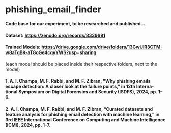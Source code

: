 # phishing_email_finder

#### Code base for our experiment, to be researched and published...

#### Dataset: https://zenodo.org/records/8339691
#### Trained Models: https://drive.google.com/drive/folders/13GwUlR3CTM-w8aTgBK-aT8oGe4cqyYWS?usp=sharing
(each model should be placed inside their respective folders, next to the model)
#### 1. A. I. Champa, M. F. Rabbi, and M. F. Zibran, “Why phishing emails escape detection: A closer look at the failure points,” in 12th Interna- tional Symposium on Digital Forensics and Security (ISDFS), 2024, pp. 1–6.
#### 2. A. I. Champa, M. F. Rabbi, and M. F. Zibran, “Curated datasets and feature analysis for phishing email detection with machine learning,” in 3rd IEEE International Conference on Computing and Machine Intelligence (ICMI), 2024, pp. 1–7.
